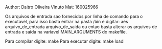 Author: Daltro Oliveira Vinuto
Mat: 160025966

Os arquivos de entrada sao fornecidos por linha
de comando para o executavel, para isso basta
entrar na pasta /bin e digitar: aes arquivo_de_entrada arquivo_de_saida
ou entao basta alterar os arquivos de entrada e saida na variavel
MAIN_ARGUMENTS do makefile.

Para compilar digite: make 
Para executar digite: make load